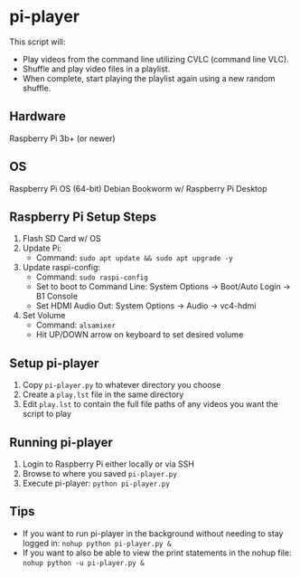 # pi-player
This script will:
- Play videos from the command line utilizing CVLC (command line VLC).
- Shuffle and play video files in a playlist.
- When complete, start playing the playlist again using a new random shuffle.

## Hardware
Raspberry Pi 3b+ (or newer)

## OS
Raspberry Pi OS (64-bit) Debian Bookworm w/ Raspberry Pi Desktop

## Raspberry Pi Setup Steps
1. Flash SD Card w/ OS
2. Update Pi:
   - Command: `sudo apt update && sudo apt upgrade -y`
4. Update raspi-config:
   - Command: `sudo raspi-config`
   - Set to boot to Command Line: System Options -> Boot/Auto Login -> B1 Console
   - Set HDMI Audio Out: System Options -> Audio -> vc4-hdmi
5. Set Volume
   - Command: `alsamixer`
   - Hit UP/DOWN arrow on keyboard to set desired volume

## Setup pi-player
1. Copy `pi-player.py` to whatever directory you choose
2. Create a `play.lst` file in the same directory
3. Edit `play.lst` to contain the full file paths of any videos you want the script to play

## Running pi-player
1. Login to Raspberry Pi either locally or via SSH
2. Browse to where you saved `pi-player.py`
3. Execute pi-player: `python pi-player.py`

## Tips
- If you want to run pi-player in the background without needing to stay logged in: `nohup python pi-player.py &`
- If you want to also be able to view the print statements in the nohup file: `nohup python -u pi-player.py &`
